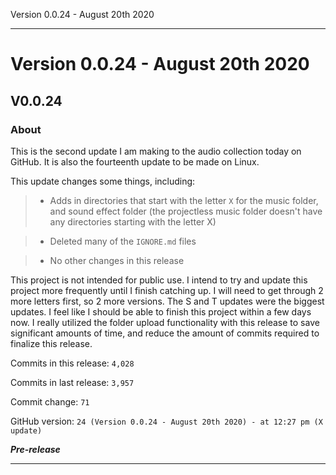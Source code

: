  Version 0.0.24 - August 20th 2020 
 
 
***

# Version 0.0.24 - August 20th 2020

## V0.0.24

### About

This is the second update I am making to the audio collection today on GitHub. It is also the fourteenth update to be made on Linux.

This update changes some things, including:

> * Adds in directories that start with the letter `X` for the music folder, and sound effect folder (the projectless music folder doesn't have any directories starting with the letter X)

> * Deleted many of the `IGNORE.md` files

> * No other changes in this release

This project is not intended for public use. I intend to try and update this project more frequently until I finish catching up. I will need to get through 2 more letters first, so 2 more versions. The S and T updates were the biggest updates. I feel like I should be able to finish this project within a few days now. I really utilized the folder upload functionality with this release to save significant amounts of time, and reduce the amount of commits required to finalize this release.

Commits in this release: `4,028`

Commits in last release: `3,957`

Commit change: `71`

GitHub version: `24 (Version 0.0.24 - August 20th 2020) - at 12:27 pm (X update)`

***Pre-release***

***
